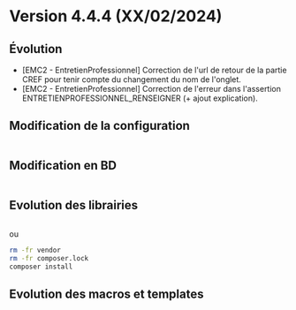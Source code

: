 Version 4.4.4 (XX/02/2024)
====

Évolution
---
- [EMC2 - EntretienProfessionnel] Correction de l'url de retour de la partie CREF pour tenir compte du changement du nom de l'onglet.
- [EMC2 - EntretienProfessionnel] Correction de l'erreur dans l'assertion ENTRETIENPROFESSIONNEL_RENSEIGNER (+ ajout explication). 

Modification de la configuration
---

```bash
```

Modification en BD
---

```postgresql
```

Evolution des librairies
---

```bash
```

ou

```bash
rm -fr vendor
rm -fr composer.lock
composer install
```

Evolution des macros et templates
---

